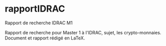 # rapportIDRAC
Rapport de recherche IDRAC M1

Rapport de recherche pour Master 1 à l'IDRAC, sujet, les crypto-monnaies. 
Document et rapport rédigé en LaTeX. 
